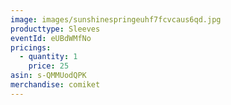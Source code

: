 ```yaml
---
image: images/sunshinespringeuhf7fcvcaus6qd.jpg
producttype: Sleeves
eventId: eUBdWMfNo
pricings:
  - quantity: 1
    price: 25
asin: s-QMMUodQPK
merchandise: comiket
---
```

